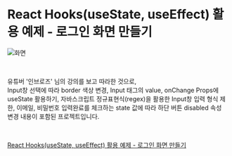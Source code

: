 # React Hooks(useState, useEffect) 활용 예제 - 로그인 화면 만들기

![화면]()

<br>

유튜버 '인브로즈' 님의 강의를 보고 따라한 것으로,   
Input창 선택에 따라 border 색상 변경,
Input 태그의 value, onChange Props에 useState 활용하기,
자바스크립트 정규표현식(regex)을 활용한 Input창 입력 형식 제한,
이메일, 비밀번호 입력완료를 체크하는 state 값에 따라 하단 버튼 disabled 속성 변경
내용이 포함된 프로젝트입니다.

<br>

[React Hooks(useState, useEffect) 활용 예제 - 로그인 화면 만들기](https://youtu.be/IhUN42R3OsM)